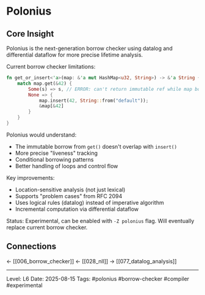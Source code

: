 # Polonius

## Core Insight
Polonius is the next-generation borrow checker using datalog and differential dataflow for more precise lifetime analysis.

Current borrow checker limitations:
```rust
fn get_or_insert<'a>(map: &'a mut HashMap<u32, String>) -> &'a String {
    match map.get(&42) {
        Some(s) => s, // ERROR: can't return immutable ref while map borrowed mutably
        None => {
            map.insert(42, String::from("default"));
            &map[&42]
        }
    }
}
```

Polonius would understand:
- The immutable borrow from `get()` doesn't overlap with `insert()`
- More precise "liveness" tracking
- Conditional borrowing patterns
- Better handling of loops and control flow

Key improvements:
- Location-sensitive analysis (not just lexical)
- Supports "problem cases" from RFC 2094
- Uses logical rules (datalog) instead of imperative algorithm
- Incremental computation via differential dataflow

Status: Experimental, can be enabled with `-Z polonius` flag. Will eventually replace current borrow checker.

## Connections
← [[006_borrow_checker]]
← [[028_nll]]
→ [[077_datalog_analysis]]

---
Level: L6
Date: 2025-08-15
Tags: #polonius #borrow-checker #compiler #experimental